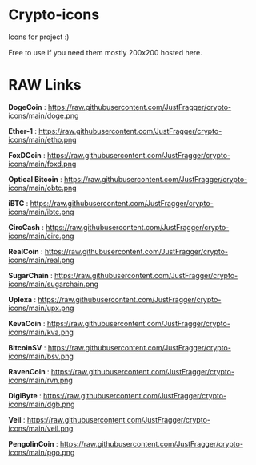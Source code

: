 # Crypto-icons
Icons for project :)

Free to use if you need them mostly 200x200 hosted here.

# RAW Links
**DogeCoin** : https://raw.githubusercontent.com/JustFragger/crypto-icons/main/doge.png

**Ether-1** : https://raw.githubusercontent.com/JustFragger/crypto-icons/main/etho.png

**FoxDCoin** : https://raw.githubusercontent.com/JustFragger/crypto-icons/main/foxd.png

**Optical Bitcoin** : https://raw.githubusercontent.com/JustFragger/crypto-icons/main/obtc.png

**iBTC** : https://raw.githubusercontent.com/JustFragger/crypto-icons/main/ibtc.png

**CircCash** : https://raw.githubusercontent.com/JustFragger/crypto-icons/main/circ.png

**RealCoin** : https://raw.githubusercontent.com/JustFragger/crypto-icons/main/real.png

**SugarChain** : https://raw.githubusercontent.com/JustFragger/crypto-icons/main/sugarchain.png

**Uplexa** : https://raw.githubusercontent.com/JustFragger/crypto-icons/main/upx.png

**KevaCoin** : https://raw.githubusercontent.com/JustFragger/crypto-icons/main/kva.png

**BitcoinSV** : https://raw.githubusercontent.com/JustFragger/crypto-icons/main/bsv.png

**RavenCoin** : https://raw.githubusercontent.com/JustFragger/crypto-icons/main/rvn.png

**DigiByte** : https://raw.githubusercontent.com/JustFragger/crypto-icons/main/dgb.png

**Veil** : https://raw.githubusercontent.com/JustFragger/crypto-icons/main/veil.png

**PengolinCoin** : https://raw.githubusercontent.com/JustFragger/crypto-icons/main/pgo.png
